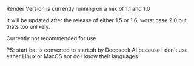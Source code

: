 Render Version is currently running on a mix of 1.1 and 1.0

It will be updated after the release of either 1.5 or 1.6, worst case 2.0 but thats too unlikely. 

Currently not recommended for use


PS: start.bat is converted to start.sh by Deepseek AI because I don't use either Linux or MacOS nor do I know their languages
